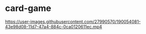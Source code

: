 # card-game


https://user-images.githubusercontent.com/27990570/190054081-43e98d08-11d7-47a4-884c-0ca0120611ec.mp4

